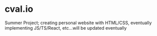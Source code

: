 # cval.io

Summer Project; creating personal website with HTML/CSS, eventually implementing JS/TS/React, etc...will be updated eventually
